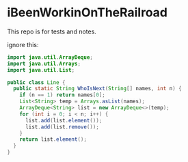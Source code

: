 # iBeenWorkinOnTheRailroad


This repo is for tests and notes.

ignore this:  
```java
import java.util.ArrayDeque;
import java.util.Arrays;
import java.util.List;

public class Line {
  public static String WhoIsNext(String[] names, int n) {
    if (n == 1) return names[0];
    List<String> temp = Arrays.asList(names);
    ArrayDeque<String> list = new ArrayDeque<>(temp);
    for (int i = 0; i < n; i++) {
      list.add(list.element());
      list.add(list.remove());
    }
    return list.element();
  }
}
```

